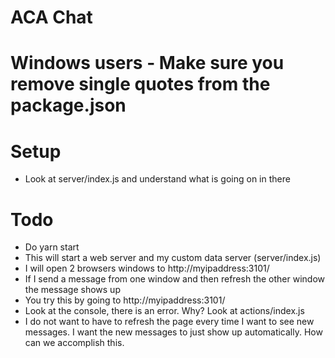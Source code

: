 # ACA Chat

# Windows users - Make sure you remove single quotes from the package.json

# Setup
* Look at server/index.js and understand what is going on in there



# Todo
* Do yarn start 
* This will start a web server and my custom data server (server/index.js)
* I will open 2 browsers windows to http://myipaddress:3101/
* If I send a message from one window and then refresh the other window the message shows up
* You try this by going to http://myipaddress:3101/
* Look at the console, there is an error. Why? Look at actions/index.js
* I do not want to have to refresh the page every time I want to see new messages. I want the new messages to just show up automatically. How can we accomplish this.


